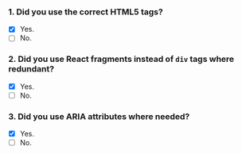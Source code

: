 ### 1. Did you use the correct HTML5 tags?

- [x] Yes.
- [ ] No.

### 2. Did you use React fragments instead of `div` tags where redundant?

- [x] Yes.
- [ ] No.

### 3. Did you use ARIA attributes where needed?

- [x] Yes.
- [ ] No.
